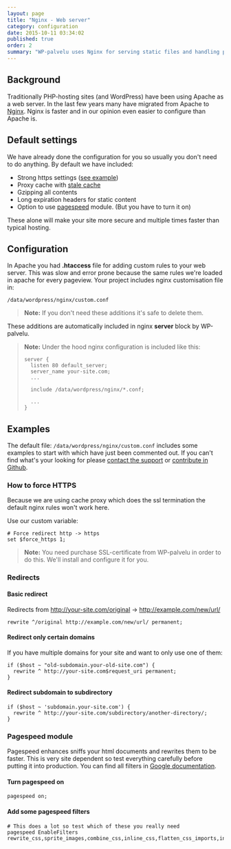 ```yaml
---
layout: page
title: "Nginx - Web server"
category: configuration
date: 2015-10-11 03:34:02
published: true
order: 2
summary: "WP-palvelu uses Nginx for serving static files and handling php execution to fastcgi run by PHP-FPM. Here you can see some examples for custom configurations."
---
```


## Background
Traditionally PHP-hosting sites (and WordPress) have been using Apache as a web server. In the last few years many have migrated from Apache to [Nginx](http://nginx.org/en/docs/). Nginx is faster and in our opinion even easier to configure than Apache is.

## Default settings
We have already done the configuration for you so usually you don't need to do anything. By default we have included:

* Strong https settings ([see example](https://www.ssllabs.com/ssltest/analyze.html?d=wp-palvelu.fi&s=185.26.50.22))
* Proxy cache with [stale cache](http://nginx.org/en/docs/http/ngx_http_proxy_module.html#proxy_cache_use_stale)
* Gzipping all contents
* Long expiration headers for static content
* Option to use [pagespeed](https://developers.google.com/speed/pagespeed/module/) module. (But you have to turn it on)

These alone will make your site more secure and multiple times faster than typical hosting.

## Configuration

In Apache you had **.htaccess** file for adding custom rules to your web server. This was slow and error prone because the same rules we're loaded in apache for every pageview. Your project includes nginx customisation file in:

```
/data/wordpress/nginx/custom.conf
```

> **Note:** If you don't need these additions it's safe to delete them.

These additions are automatically included in nginx **server** block by WP-palvelu.

> **Note:** Under the hood nginx configuration is included like this:
> 
> ```nginx
> server {
>   listen 80 default_server;
>   server_name your-site.com;
>   ...
> 
>   include /data/wordpress/nginx/*.conf;
> 
>   ...
> }
> ```

## Examples
The default file: ```/data/wordpress/nginx/custom.conf``` includes some examples to start with which have just been commented out. If you can't find what's your looking for please [contact the support](mailto:wordpress@seravo.fi) or [contribute in Github](http://github.com/{{site.github.repo}}).

### How to force HTTPS
Because we are using cache proxy which does the ssl termination the default nginx rules won't work here.

Use our custom variable:

```nginx
# Force redirect http -> https
set $force_https 1;
```
>**Note:** You need purchase SSL-certificate from WP-palvelu in order to do this. We'll install and configure it for you.

### Redirects

#### Basic redirect
Redirects from http://your-site.com/original -> http://example.com/new/url/

```nginx
rewrite ^/original http://example.com/new/url/ permanent;
```

#### Redirect only certain domains
If you have multiple domains for your site and want to only use one of them:

```nginx
if ($host ~ "old-subdomain.your-old-site.com") {
  rewrite ^ http://your-site.com$request_uri permanent;
}
```

#### Redirect subdomain to subdirectory

```nginx
if ($host ~ 'subdomain.your-site.com') {
  rewrite ^ http://your-site.com/subdirectory/another-directory/;
}
```

### Pagespeed module
Pagespeed enhances sniffs your html documents and rewrites them to be faster. This is very site dependent so test everything carefully before putting it into production. You can find all filters in [Google documentation](https://developers.google.com/speed/pagespeed/module/filters).

#### Turn pagespeed on
```nginx
pagespeed on;
```

#### Add some pagespeed filters
```nginx
# This does a lot so test which of these you really need
pagespeed EnableFilters rewrite_css,sprite_images,combine_css,inline_css,flatten_css_imports,inline_javascript,combine_javascript,inline_google_font_css,canonicalize_javascript_libraries,rewrite_images,recompress_images;
```
